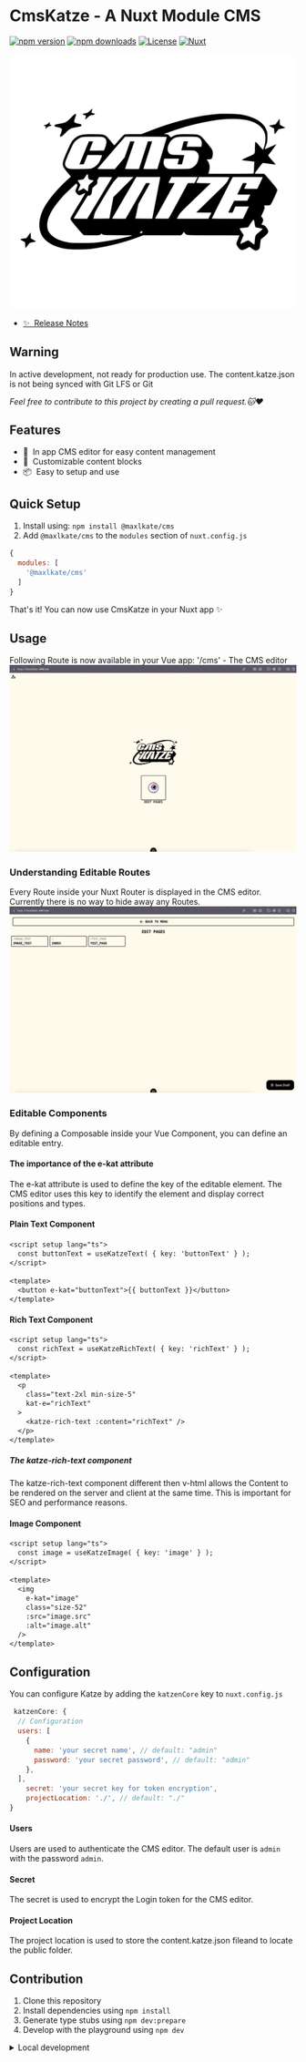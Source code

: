 <!--
Get your module up and running quickly.

Find and replace all on all files (CMD+SHIFT+F):
- Name: CmsKatze
- Package name: cms-katze
- Description: An easy to setup in APP CMS
-->

# CmsKatze - A Nuxt Module CMS

[![npm version][npm-version-src]][npm-version-href]
[![npm downloads][npm-downloads-src]][npm-downloads-href]
[![License][license-src]][license-href]
[![Nuxt][nuxt-src]][nuxt-href]

![CmsKatze](/src/runtime/assets/logo.svg)

- [✨ &nbsp;Release Notes](/CHANGELOG.md)
<!-- - [🏀 Online playground](https://stackblitz.com/github/your-org/cms-katze?file=playground%2Fapp.vue) -->
<!-- - [📖 &nbsp;Documentation](https://example.com) -->

## Warning
In active development, not ready for production use.
The content.katze.json is not being synced with Git LFS or Git

_Feel free to contribute to this project by creating a pull request.🐱❤️_

## Features

- 📝 &nbsp;In app CMS editor for easy content management
- 🎨 &nbsp;Customizable content blocks
- 📦 &nbsp;Easy to setup and use

## Quick Setup

1. Install using: `npm install @maxlkate/cms`
2. Add `@maxlkate/cms` to the `modules` section of `nuxt.config.js`

```js
{
  modules: [
    '@maxlkate/cms'
  ]
}
```

That's it! You can now use CmsKatze in your Nuxt app ✨

## Usage

Following Route is now available in your Vue app:
'/cms' - The CMS editor
![CmsKatze](/documentation/cms_showcase.png)

### Understanding Editable Routes
Every Route inside your Nuxt Router is displayed in the CMS editor.
Currently there is no way to hide away any Routes.
![Edit Pages](/documentation/pages_showcase.png)

### Editable Components
By defining a Composable inside your Vue Component, you can define an editable entry.

#### The importance of the e-kat attribute
The e-kat attribute is used to define the key of the editable element.
The CMS editor uses this key to identify the element and display correct positions and types.

#### Plain Text Component
```vue
<script setup lang="ts">
  const buttonText = useKatzeText( { key: 'buttonText' } );
</script>

<template>
  <button e-kat="buttonText">{{ buttonText }}</button>
</template>
```

#### Rich Text Component
```vue
<script setup lang="ts">
  const richText = useKatzeRichText( { key: 'richText' } );
</script>

<template>
  <p
    class="text-2xl min-size-5"
    kat-e="richText"
  >
    <katze-rich-text :content="richText" />
  </p>
</template>
```
##### The katze-rich-text component
The katze-rich-text component different then v-html allows the Content to be rendered on the server and client at the same time.
This is important for SEO and performance reasons.

#### Image Component
```vue
<script setup lang="ts">
  const image = useKatzeImage( { key: 'image' } );
</script>

<template>
  <img
    e-kat="image"
    class="size-52"
    :src="image.src"
    :alt="image.alt"
  />
</template>
```

## Configuration

You can configure Katze by adding the `katzenCore` key to `nuxt.config.js`

```js
 katzenCore: {
  // Configuration
  users: [
    {
      name: 'your secret name', // default: "admin"
      password: 'your secret password', // default: "admin"
    },
  ],
    secret: 'your secret key for token encryption',
    projectLocation: './', // default: "./"
}
```
#### Users
Users are used to authenticate the CMS editor. The default user is `admin` with the password `admin`.

#### Secret
The secret is used to encrypt the Login token for the CMS editor.

#### Project Location
The project location is used to store the content.katze.json fileand to locate the public folder.


## Contribution

1. Clone this repository
2. Install dependencies using `npm install`
3. Generate type stubs using `npm dev:prepare`
4. Develop with the playground using `npm dev`

<details>
  <summary>Local development</summary>
  
  ```bash
  # Install dependencies
  npm install
  
  # Generate type stubs
  npm run dev:prepare
  
  # Develop with the playground
  npm run dev
  
  # Build the playground
  npm run dev:build
  
  # Run ESLint
  npm run lint
  ```

</details>


<!-- Badges -->
[npm-version-src]: https://img.shields.io/npm/v/@maxlkatze/cms/latest.svg?style=flat&colorA=020420&colorB=00DC82
[npm-version-href]: https://npmjs.com/package/@maxlkatze/cms

[npm-downloads-src]: https://img.shields.io/npm/dm/@maxlkatze/cms.svg?style=flat&colorA=020420&colorB=00DC82
[npm-downloads-href]: https://npmjs.com/package/@maxlkatze/cms

[license-src]: https://img.shields.io/npm/l/@maxlkatze/cms.svg?style=flat&colorA=020420&colorB=00DC82
[license-href]: https://npmjs.com/package/@maxlkatze/cms

[nuxt-src]: https://img.shields.io/badge/Nuxt-020420?logo=nuxt.js
[nuxt-href]: https://nuxt.com
